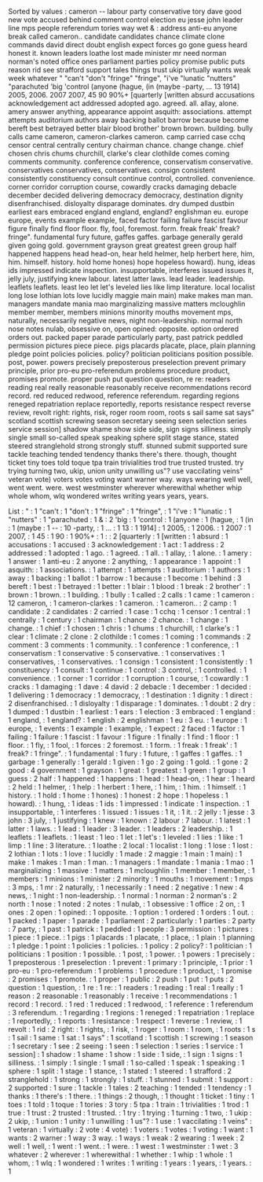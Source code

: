 Sorted by values :
cameron -- labour party conservative tory dave good new vote accused behind comment control election eu jesse john leader line mps people referendum tories way wet & : address anti-eu anyone break called cameron.. candidate candidates chance climate clone commands david direct doubt english expect forces go gone guess heard honest it. known leaders loathe lost made minister mr need norman norman's noted office ones parliament parties policy promise public puts reason rid see strafford support tales things trust ukip virtually wants weak week whatever " "can't "don't "fringe" "fringe", "i've "lunatic "nutters" "parachuted 'big 'control (anyone (hague, (in (maybe -party, ... 13 1914] 2005, 2006. 2007 2007, 45 90 90%+ [quarterly [written absurd accusations acknowledgement act addressed adopted ago. agreed. all. allay, alone. amery answer anything, appearance appoint asquith: associations. attempt attempts auditorium authors away backing ballot barrow because become bereft best betrayed better blair blood brother' brown brown. building. bully calls came cameron, cameron-clarkes cameron. camp carried case cchq censor central centrally century chairman chance. change change. chief chosen chris chums churchill, clarke's clear clothilde comes coming comments community. conference conference, conservatism conservative. conservatives conservatives, conservatives. consign consistent consistently constituency consult continue control, controlled. convenience. corner corridor corruption course, cowardly cracks damaging debacle december decided delivering democracy democracy, destination dignity disenfranchised. disloyalty disparage dominates. dry dumped dustbin earliest ears embraced england england, england? englishman eu. europe europe, events example example, faced factor failing failure fascist favour figure finally find floor floor. fly, fool, foremost. form. freak freak' freak? fringe". fundamental fury future, gaffes gaffes. garbage generally gerald given going gold. government grayson great greatest green group half happened happens head head-on, hear held helmer, help herbert here, him, him. himself. history. hold home hones) hope hopeless howard). hung, ideas ids impressed indicate inspection. insupportable, interferes issued issues it, jelly july, justifying knew labour. latest latter laws. lead leader. leadership. leaflets leaflets. least leo let let's leveled lies like limp literature. local localist long lose lothian lots love lucidly maggie main main) make makes man man. managers mandate mania mao marginalizing massive matters mcloughlin member member, members minions minority mouths movement mps, naturally, necessarily negative news, night non-leadership. normal north nose notes nulab, obsessive on, open opined: opposite. option ordered orders out. packed paper parade particularly party, past patrick peddled permission pictures piece piece. pigs placards placate, place, plain planning pledge point policies policies. policy? politician politicians position possible. post, power. powers precisely preposterous preselection prevent primary principle, prior pro-eu pro-referendum problems procedure product, promises promote. proper push put question question, re re: readers reading real really reasonable reasonably receive recommendations record record. red reduced redwood, reference referendum. regarding regions reneged repatriation replace reportedly, reports resistance respect reverse review, revolt right: rights, risk, roger room room, roots s sail same sat says" scotland scottish screwing season secretary seeing seen selection series service session] shadow shame show side side, sign signs silliness. simply single small so-called speak speaking sphere split stage stance, stated steered stranglehold strong strongly stuff. stunned submit supported sure tackle teaching tended tendency thanks there's there. though, thought ticket tiny toes told toque tpa train trivialities trod true trusted trusted. try trying turning two, ukip, union unity unwilling us"? use vaccilating veins" veteran vote) voters votes voting want warner way. ways wearing well well, went went. were. west westminster wherever wherewithal whether whip whole whom, wlq wondered writes writing years years, years. 

List :
" : 1
"can't : 1
"don't : 1
"fringe" : 1
"fringe", : 1
"i've : 1
"lunatic : 1
"nutters" : 1
"parachuted : 1
& : 2
'big : 1
'control : 1
(anyone : 1
(hague, : 1
(in : 1
(maybe : 1
-- : 10
-party, : 1
... : 1
13 : 1
1914] : 1
2005, : 1
2006. : 1
2007 : 1
2007, : 1
45 : 1
90 : 1
90%+ : 1
: : 2
[quarterly : 1
[written : 1
absurd : 1
accusations : 1
accused : 3
acknowledgement : 1
act : 1
address : 2
addressed : 1
adopted : 1
ago. : 1
agreed. : 1
all. : 1
allay, : 1
alone. : 1
amery : 1
answer : 1
anti-eu : 2
anyone : 2
anything, : 1
appearance : 1
appoint : 1
asquith: : 1
associations. : 1
attempt : 1
attempts : 1
auditorium : 1
authors : 1
away : 1
backing : 1
ballot : 1
barrow : 1
because : 1
become : 1
behind : 3
bereft : 1
best : 1
betrayed : 1
better : 1
blair : 1
blood : 1
break : 2
brother' : 1
brown : 1
brown. : 1
building. : 1
bully : 1
called : 2
calls : 1
came : 1
cameron : 12
cameron, : 1
cameron-clarkes : 1
cameron. : 1
cameron.. : 2
camp : 1
candidate : 2
candidates : 2
carried : 1
case : 1
cchq : 1
censor : 1
central : 1
centrally : 1
century : 1
chairman : 1
chance : 2
chance. : 1
change : 1
change. : 1
chief : 1
chosen : 1
chris : 1
chums : 1
churchill, : 1
clarke's : 1
clear : 1
climate : 2
clone : 2
clothilde : 1
comes : 1
coming : 1
commands : 2
comment : 3
comments : 1
community. : 1
conference : 1
conference, : 1
conservatism : 1
conservative : 5
conservative. : 1
conservatives : 1
conservatives, : 1
conservatives. : 1
consign : 1
consistent : 1
consistently : 1
constituency : 1
consult : 1
continue : 1
control : 3
control, : 1
controlled. : 1
convenience. : 1
corner : 1
corridor : 1
corruption : 1
course, : 1
cowardly : 1
cracks : 1
damaging : 1
dave : 4
david : 2
debacle : 1
december : 1
decided : 1
delivering : 1
democracy : 1
democracy, : 1
destination : 1
dignity : 1
direct : 2
disenfranchised. : 1
disloyalty : 1
disparage : 1
dominates. : 1
doubt : 2
dry : 1
dumped : 1
dustbin : 1
earliest : 1
ears : 1
election : 3
embraced : 1
england : 1
england, : 1
england? : 1
english : 2
englishman : 1
eu : 3
eu. : 1
europe : 1
europe, : 1
events : 1
example : 1
example, : 1
expect : 2
faced : 1
factor : 1
failing : 1
failure : 1
fascist : 1
favour : 1
figure : 1
finally : 1
find : 1
floor : 1
floor. : 1
fly, : 1
fool, : 1
forces : 2
foremost. : 1
form. : 1
freak : 1
freak' : 1
freak? : 1
fringe". : 1
fundamental : 1
fury : 1
future, : 1
gaffes : 1
gaffes. : 1
garbage : 1
generally : 1
gerald : 1
given : 1
go : 2
going : 1
gold. : 1
gone : 2
good : 4
government : 1
grayson : 1
great : 1
greatest : 1
green : 1
group : 1
guess : 2
half : 1
happened : 1
happens : 1
head : 1
head-on, : 1
hear : 1
heard : 2
held : 1
helmer, : 1
help : 1
herbert : 1
here, : 1
him, : 1
him. : 1
himself. : 1
history. : 1
hold : 1
home : 1
hones) : 1
honest : 2
hope : 1
hopeless : 1
howard). : 1
hung, : 1
ideas : 1
ids : 1
impressed : 1
indicate : 1
inspection. : 1
insupportable, : 1
interferes : 1
issued : 1
issues : 1
it, : 1
it. : 2
jelly : 1
jesse : 3
john : 3
july, : 1
justifying : 1
knew : 1
known : 2
labour : 7
labour. : 1
latest : 1
latter : 1
laws. : 1
lead : 1
leader : 3
leader. : 1
leaders : 2
leadership. : 1
leaflets : 1
leaflets. : 1
least : 1
leo : 1
let : 1
let's : 1
leveled : 1
lies : 1
like : 1
limp : 1
line : 3
literature. : 1
loathe : 2
local : 1
localist : 1
long : 1
lose : 1
lost : 2
lothian : 1
lots : 1
love : 1
lucidly : 1
made : 2
maggie : 1
main : 1
main) : 1
make : 1
makes : 1
man : 1
man. : 1
managers : 1
mandate : 1
mania : 1
mao : 1
marginalizing : 1
massive : 1
matters : 1
mcloughlin : 1
member : 1
member, : 1
members : 1
minions : 1
minister : 2
minority : 1
mouths : 1
movement : 1
mps : 3
mps, : 1
mr : 2
naturally, : 1
necessarily : 1
need : 2
negative : 1
new : 4
news, : 1
night : 1
non-leadership. : 1
normal : 1
norman : 2
norman's : 2
north : 1
nose : 1
noted : 2
notes : 1
nulab, : 1
obsessive : 1
office : 2
on, : 1
ones : 2
open : 1
opined: : 1
opposite. : 1
option : 1
ordered : 1
orders : 1
out. : 1
packed : 1
paper : 1
parade : 1
parliament : 2
particularly : 1
parties : 2
party : 7
party, : 1
past : 1
patrick : 1
peddled : 1
people : 3
permission : 1
pictures : 1
piece : 1
piece. : 1
pigs : 1
placards : 1
placate, : 1
place, : 1
plain : 1
planning : 1
pledge : 1
point : 1
policies : 1
policies. : 1
policy : 2
policy? : 1
politician : 1
politicians : 1
position : 1
possible. : 1
post, : 1
power. : 1
powers : 1
precisely : 1
preposterous : 1
preselection : 1
prevent : 1
primary : 1
principle, : 1
prior : 1
pro-eu : 1
pro-referendum : 1
problems : 1
procedure : 1
product, : 1
promise : 2
promises : 1
promote. : 1
proper : 1
public : 2
push : 1
put : 1
puts : 2
question : 1
question, : 1
re : 1
re: : 1
readers : 1
reading : 1
real : 1
really : 1
reason : 2
reasonable : 1
reasonably : 1
receive : 1
recommendations : 1
record : 1
record. : 1
red : 1
reduced : 1
redwood, : 1
reference : 1
referendum : 3
referendum. : 1
regarding : 1
regions : 1
reneged : 1
repatriation : 1
replace : 1
reportedly, : 1
reports : 1
resistance : 1
respect : 1
reverse : 1
review, : 1
revolt : 1
rid : 2
right: : 1
rights, : 1
risk, : 1
roger : 1
room : 1
room, : 1
roots : 1
s : 1
sail : 1
same : 1
sat : 1
says" : 1
scotland : 1
scottish : 1
screwing : 1
season : 1
secretary : 1
see : 2
seeing : 1
seen : 1
selection : 1
series : 1
service : 1
session] : 1
shadow : 1
shame : 1
show : 1
side : 1
side, : 1
sign : 1
signs : 1
silliness. : 1
simply : 1
single : 1
small : 1
so-called : 1
speak : 1
speaking : 1
sphere : 1
split : 1
stage : 1
stance, : 1
stated : 1
steered : 1
strafford : 2
stranglehold : 1
strong : 1
strongly : 1
stuff. : 1
stunned : 1
submit : 1
support : 2
supported : 1
sure : 1
tackle : 1
tales : 2
teaching : 1
tended : 1
tendency : 1
thanks : 1
there's : 1
there. : 1
things : 2
though, : 1
thought : 1
ticket : 1
tiny : 1
toes : 1
told : 1
toque : 1
tories : 3
tory : 5
tpa : 1
train : 1
trivialities : 1
trod : 1
true : 1
trust : 2
trusted : 1
trusted. : 1
try : 1
trying : 1
turning : 1
two, : 1
ukip : 2
ukip, : 1
union : 1
unity : 1
unwilling : 1
us"? : 1
use : 1
vaccilating : 1
veins" : 1
veteran : 1
virtually : 2
vote : 4
vote) : 1
voters : 1
votes : 1
voting : 1
want : 1
wants : 2
warner : 1
way : 3
way. : 1
ways : 1
weak : 2
wearing : 1
week : 2
well : 1
well, : 1
went : 1
went. : 1
were. : 1
west : 1
westminster : 1
wet : 3
whatever : 2
wherever : 1
wherewithal : 1
whether : 1
whip : 1
whole : 1
whom, : 1
wlq : 1
wondered : 1
writes : 1
writing : 1
years : 1
years, : 1
years. : 1
